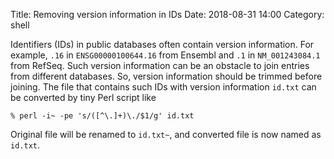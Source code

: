 Title: Removing version information in IDs
Date: 2018-08-31 14:00
Category: shell

Identifiers (IDs) in public databases often contain version information.
For example, `.16` in `ENSG00000100644.16` from Ensembl and `.1` in `NM_001243084.1` from RefSeq.
Such version information can be an obstacle to join entries from different databases.
So, version information should be trimmed before joining.
The file that contains such IDs with version information `id.txt` can be converted by tiny Perl script like

```
% perl -i~ -pe 's/([^\.]+)\./$1/g' id.txt
```

Original file will be renamed to `id.txt~`, and converted file is now named as `id.txt`.